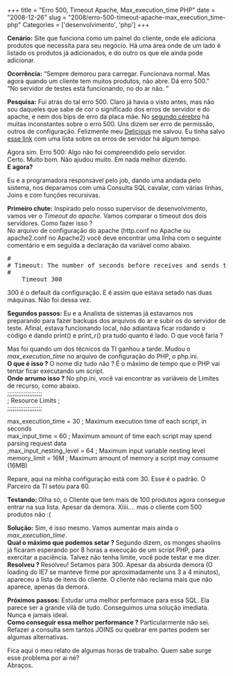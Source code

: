+++
title = "Erro 500, Timeout Apache, Max_execution_time PHP"
date = "2008-12-26"
slug = "2008/erro-500-timeout-apache-max_execution_time-php"
Categories = ['desenvolvimento', 'php']
+++

<p><strong>Cenário:</strong> Site que funciona como um painel do cliente, onde ele adiciona produtos que necessita para seu negócio. Há uma área onde de um lado é listado os produtos já adicionados, e do outro os que ele ainda pode adicionar.</p>

<p><strong>Ocorrência:</strong> &#8220;Sempre demorou para carregar. Funcionava normal. Mas agora quando um cliente tem muitos produtos, não abre. Dá erro 500.&#8221;<br/>
&#8220;No servidor de testes está funcionando, no do ar não. &#8221;</p>

<p><strong>Pesquisa:</strong> Fui atrás do tal erro 500. Claro já havia o visto antes, mas não sou daqueles que sabe de cor o significado dos erros de servidor e do apache, e nem dos bips de erro da placa mãe. No <a href="http://www.google.com">segundo cérebro</a> há muitas inconstantes sobre o erro 500. Uns dizem ser erro de permissão, outros de configuração. Felizmente meu <a href="http://delicious.com/flaviosilveira">Delicious</a> me salvou. Eu tinha salvo <a href="http://suporte.bs2.com.br/questions/83/P%E1ginas+de+erro+de+servidores+Web.">esse link</a> com uma lista sobre os erros de servidor há algum tempo.</p>

<p>Agora sim. Erro 500: Algo não foi compreendido pelo servidor.<br/>
Certo. Muito bom. Não ajudou muito. Em nada melhor dizendo.<br/>
<strong>E agora?</strong></p>

<!--more-->


<p>Eu e a programadora responsável pelo job, dando uma andada pelo sistema, nos deparamos com uma Consulta SQL cavalar, com várias linhas, Joins e com funções recursivas.</p>

<p><strong>Primeiro chute:</strong> Inspirado pelo nosso supervisor de desenvolvimento, vamos ver o <em>Timeout do apache</em>. Vamos comparar o timeout dos dois servidores. Como fazer isso ?<br/>
No arquivo de configuração do apache (http.conf no Apache ou apache2.conf no Apache2) você deve encontrar uma linha com o seguinte comentário e em seguida a declaração da variável como abaixo.</p>

<pre class="PROGRAMLISTING">#
# Timeout: The number of seconds before receives and sends time out.
#
    Timeout 300</pre>


<p>300 é o default da configuração. E é assim que estava setado nas duas máquinas. Não foi dessa vez.</p>

<p><strong>Segundos passos:</strong> Eu e a Analista de sistemas já estavamos nos preparando para fazer backups dos arquivos do ar e subir os do servidor de teste. Afinal, estava funcionando local, não adiantava ficar rodando o código e dando print() e print_r() pra tudo quanto é lado. O que você faria ?</p>

<p>Mas foi quando um dos técnicos da TI ganhou a tarde. Mudou o <em>max_execution_time</em> no arquivo de configuração do PHP, o php.ini. <strong><br/>
O que é isso ?</strong> O nome diz tudo não ? É o máximo de tempo que o PHP vai tentar ficar executando um script.<br/>
<strong>Onde arrumo isso ?</strong> No php.ini, você vai encontrar as variáveis de Limites de recurso, como abaixo.<br/>
;;;;;;;;;;;;;;;;;;;<br/>
; Resource Limits ;<br/>
;;;;;;;;;;;;;;;;;;;</p>

<p>max_execution_time = 30 ; Maximum execution time of each script, in seconds<br/>
max_input_time = 60 ; Maximum amount of time each script may spend parsing request data<br/>
;max_input_nesting_level = 64 ; Maximum input variable nesting level<br/>
memory_limit = 16M ; Maximum amount of memory a script may consume (16MB)</p>

<p>Repare, aqui na minha configuração está com 30. Esse é o padrão. O Parceiro da TI setou para 60.</p>

<p><strong>Testando: </strong>Olha só, o Cliente que tem mais de 100 produtos agora consegue entrar na sua lista. Apesar da demora. Xiiii&#8230;. mas o cliente com 500 produtos não :(</p>

<p><strong>Solução:</strong> Sim, é isso mesmo. Vamos aumentar mais ainda o <em>max_execution_time</em>.<br/>
<strong>Qual o máximo que podemos setar ? </strong>Segundo dizem, os monges shaolins já ficaram esperando por 8 horas a execução de um script PHP, para exercitar a paciência. Talvez não tenha limite, você pode testar e me dizer.<br/>
<strong>Resolveu ? </strong>Resolveu! Setamos para 300. Apesar da absurda demora (O loading do IE7 se manteve firme por aproximadamente uns 3 a 4 minutos), apareceu a lista de itens do cliente. O cliente não reclama mais que não aparece, apenas da demora.</p>

<p><strong>Próximos passos:</strong> Estudar uma melhor performace para essa SQL. Ela parece ser a grande vilã de tudo. Conseguimos uma solução imediata. Nunca e jamais ideal.<br/>
<strong>Como conseguir essa melhor performance ?</strong> Particularmente não sei. Refazer a consulta sem tantos JOINS ou quebrar em partes podem ser algumas alternativas.</p>

<p>Fica aqui o meu relato de algumas horas de trabalho. Quem sabe surge esse problema por ai né?<br/>
Abraços.</p>
